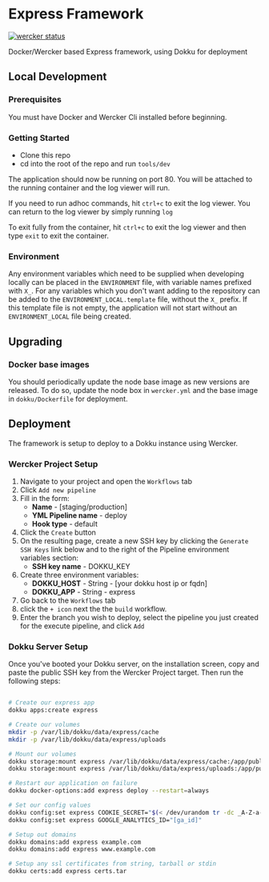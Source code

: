# Express Framework

[![wercker status](https://app.wercker.com/status/bb5c4deb25df9531aa699406b91c1fae/s/master "wercker status")](https://app.wercker.com/project/byKey/bb5c4deb25df9531aa699406b91c1fae)

Docker/Wercker based Express framework, using Dokku for deployment

## Local Development

### Prerequisites

You must have Docker and Wercker Cli installed before beginning.

### Getting Started

* Clone this repo
* cd into the root of the repo and run `tools/dev`

The application should now be running on port 80. You will be attached to the running container and the log viewer will run.

If you need to run adhoc commands, hit `ctrl+c` to exit the log viewer. You can return to the log viewer by simply running `log`

To exit fully from the container, hit `ctrl+c` to exit the log viewer and then type `exit` to exit the container.

### Environment

Any environment variables which need to be supplied when developing locally can be placed in the `ENVIRONMENT` file, with variable names prefixed with `X_`. For any variables which you don't want adding to the repository can be added to the `ENVIRONMENT_LOCAL.template` file, without the `X_` prefix. If this template file is not empty, the application will not start without an `ENVIRONMENT_LOCAL` file being created.

## Upgrading

### Docker base images

You should periodically update the node base image as new versions are released. To do so, update the node box in `wercker.yml` and the base image in `dokku/Dockerfile` for deployment.

## Deployment

The framework is setup to deploy to a Dokku instance using Wercker.

### Wercker Project Setup

1. Navigate to your project and open the `Workflows` tab
2. Click `Add new pipeline`
3. Fill in the form:
    - **Name** - [staging/production]
    - **YML Pipeline name** - deploy
    - **Hook type** - default
4. Click the `Create` button
5. On the resulting page, create a new SSH key by clicking the `Generate SSH Keys` link below and to the right of the Pipeline environment variables section:
    - **SSH key name** - DOKKU_KEY
6. Create three environment variables:
    - **DOKKU_HOST** - String - [your dokku host ip or fqdn]
    - **DOKKU_APP** - String - express
7. Go back to the `Workflows` tab
8. click the `+ icon` next the the `build` workflow.
9. Enter the branch you wish to deploy, select the pipeline you just created for the execute pipeline, and click `Add`

### Dokku Server Setup

Once you've booted your Dokku server, on the installation screen, copy and paste the public SSH key from the Wercker Project target. Then run the following steps:

```bash

# Create our express app
dokku apps:create express

# Create our volumes
mkdir -p /var/lib/dokku/data/express/cache
mkdir -p /var/lib/dokku/data/express/uploads

# Mount our volumes
dokku storage:mount express /var/lib/dokku/data/express/cache:/app/public/cache
dokku storage:mount express /var/lib/dokku/data/express/uploads:/app/public/uploads

# Restart our application on failure
dokku docker-options:add express deploy --restart=always

# Set our config values
dokku config:set express COOKIE_SECRET="$(< /dev/urandom tr -dc _A-Z-a-z-0-9 | head -c64)"
dokku config:set express GOOGLE_ANALYTICS_ID="[ga_id]"

# Setup out domains
dokku domains:add express example.com
dokku domains:add express www.example.com

# Setup any ssl certificates from string, tarball or stdin
dokku certs:add express certs.tar
```
